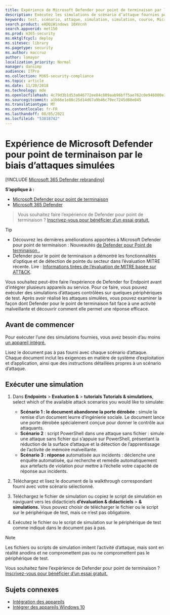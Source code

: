 ```yaml
---
title: Expérience de Microsoft Defender pour point de terminaison par le biais d’attaques simulées
description: Exécutez les simulations de scénario d’attaque fournies pour découvrir comment Microsoft Defender pour point de terminaison peut détecter, examiner et répondre aux violations.
keywords: test, scénario, attaque, simulation, simulation, course, Microsoft Defender pour point de terminaison
search.product: eADQiWindows 10XVcnh
search.appverid: met150
ms.prod: m365-security
ms.mktglfcycl: deploy
ms.sitesec: library
ms.pagetype: security
ms.author: maccruz
author: lomayor
localization_priority: Normal
manager: dansimp
audience: ITPro
ms.collection: M365-security-compliance
ms.topic: article
ms.date: 11/20/2018
ms.technology: mde
ms.openlocfilehash: 4c79d3b1d53a046772ee84c809aab96bff5ae762c0e946000e11d5f8f46a9de0
ms.sourcegitcommit: a1b66e1e80c25d14d67a9b46c79ec7245d88e045
ms.translationtype: MT
ms.contentlocale: fr-FR
ms.lasthandoff: 08/05/2021
ms.locfileid: "53818742"
---
```

# <a name="experience-microsoft-defender-for-endpoint-through-simulated-attacks"></a>Expérience de Microsoft Defender pour point de terminaison par le biais d’attaques simulées 

[!INCLUDE [Microsoft 365 Defender rebranding](../../includes/microsoft-defender.md)]

**S’applique à :**
- [Microsoft Defender pour point de terminaison](https://go.microsoft.com/fwlink/?linkid=2154037)
- [Microsoft 365 Defender](https://go.microsoft.com/fwlink/?linkid=2118804)


> Vous souhaitez faire l’expérience de Defender pour point de terminaison ? [Inscrivez-vous pour bénéficier d’un essai gratuit.](https://signup.microsoft.com/create-account/signup?products=7f379fee-c4f9-4278-b0a1-e4c8c2fcdf7e&ru=https://aka.ms/MDEp2OpenTrial?ocid=docs-wdatp-attacksimulations-abovefoldlink)

> [!TIP]
>
> - Découvrez les dernières améliorations apportées à Microsoft Defender pour point de terminaison : Nouveautés [de Defender pour Point de terminaison .](https://cloudblogs.microsoft.com/microsoftsecure/2018/11/15/whats-new-in-windows-defender-atp/)
> - Defender pour le point de terminaison a démontré les fonctionnalités d’optique et de détection de pointe du secteur dans l’évaluation MITRE récente. Lire : [Informations tirées de l’évaluation de MITRE basée sur ATT&CK](https://cloudblogs.microsoft.com/microsoftsecure/2018/12/03/insights-from-the-mitre-attack-based-evaluation-of-windows-defender-atp/).

Vous souhaitez peut-être faire l’expérience de Defender for Endpoint avant d’intégrer plusieurs appareils au service. Pour ce faire, vous pouvez exécuter des simulations d’attaques contrôlées sur quelques périphériques de test. Après avoir réalisé les attaques simulées, vous pouvez examiner la façon dont Defender pour le point de terminaison fait face à une activité malveillante et découvrir comment elle permet une réponse efficace.

## <a name="before-you-begin"></a>Avant de commencer

Pour exécuter l’une des simulations fournies, vous avez besoin d’au moins [un appareil intégré.](onboard-configure.md)

Lisez le document pas à pas fourni avec chaque scénario d’attaque. Chaque document inclut les exigences en matière de système d’exploitation et d’application, ainsi que des instructions détaillées propres à un scénario d’attaque.

## <a name="run-a-simulation"></a>Exécuter une simulation

1. Dans **Endpoints**  >  **Evaluation &**  >  **tutorials Tutorials & simulations**, select which of the available attack scenarios you would like to simulate:
   - **Scénario 1 : le document abandonne la porte dérobée** : simule la remise d’un document leurre d’ingénierie sociale. Le document lance une porte dérobée spécialement conçue pour donner le contrôle aux attaquants.
   - **Scénario 2** : script PowerShell dans une attaque sans fichier : simule une attaque sans fichier qui s’appuie sur PowerShell, présentant la réduction de la surface d’attaque et la détection de l’apprentissage de l’activité de mémoire malveillante.
   - **Scénario 3 : réponse** automatisée aux incidents : déclenche une enquête automatisée, qui recherche et remédie automatiquement aux artefacts de violation pour mettre à l’échelle votre capacité de réponse aux incidents.

2. Téléchargez et lisez le document de la walkthrough correspondant fourni avec votre scénario sélectionné.

3. Téléchargez le fichier de simulation ou copiez le script de simulation en naviguant vers les didacticiels **d’évaluation & didacticiels**  >  **& simulations.** Vous pouvez choisir de télécharger le fichier ou le script sur le périphérique de test, mais ce n’est pas obligatoire.

4. Exécutez le fichier ou le script de simulation sur le périphérique de test comme indiqué dans le document pas à pas.

> [!NOTE]
> Les fichiers ou scripts de simulation imitent l’activité d’attaque, mais sont en réalité anodins et ne compromettent pas ou ne compromettent pas le périphérique de test.
>
> Vous souhaitez faire l’expérience de Defender pour point de terminaison ? [Inscrivez-vous pour bénéficier d’un essai gratuit.](https://signup.microsoft.com/create-account/signup?products=7f379fee-c4f9-4278-b0a1-e4c8c2fcdf7e&ru=https://aka.ms/MDEp2OpenTrial?ocid=docs-wdatp-attacksimulations-belowfoldlink)

## <a name="related-topics"></a>Sujets connexes

- [Intégration des appareils](onboard-configure.md)
- [Intégrer des appareils Windows 10](configure-endpoints.md)
